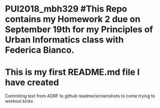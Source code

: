 # PUI2018_mbh329 #This Repo contains my Homework 2 due on September 19th for my Principles of Urban Informatics class with Federica Bianco.
# This is my first README.md file I have created 
Commiting text from ADRF to github readme/screenshots to come
trying to workout kinks
